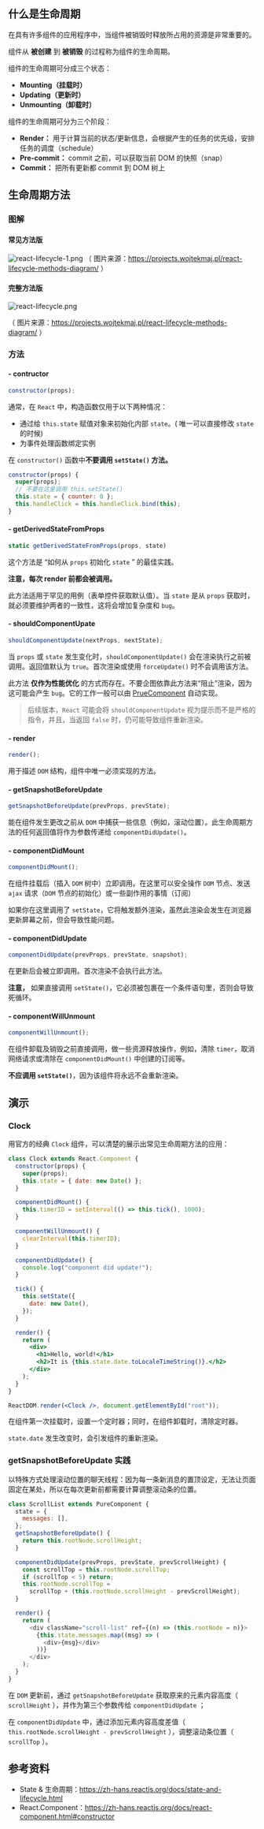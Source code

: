 ## 什么是生命周期

在具有许多组件的应用程序中，当组件被销毁时释放所占用的资源是非常重要的。

组件从 **被创建** 到 **被销毁** 的过程称为组件的生命周期。

组件的生命周期可分成三个状态：

- **Mounting（挂载时）**
- **Updating（更新时）**
- **Unmounting（卸载时）**

组件的生命周期可分为三个阶段：

- **Render：** 用于计算当前的状态/更新信息，会根据产生的任务的优先级，安排任务的调度（schedule）
- **Pre-commit：** commit 之前，可以获取当前 DOM 的快照（snap）
- **Commit：** 把所有更新都 commit 到 DOM 树上

## 生命周期方法

### 图解

#### 常见方法版

![react-lifecycle-1.png](https://p3-juejin.byteimg.com/tos-cn-i-k3u1fbpfcp/f8e9a51a2a1d452fb519ef47aef42447~tplv-k3u1fbpfcp-watermark.image)
（ 图片来源：https://projects.wojtekmaj.pl/react-lifecycle-methods-diagram/ ）

#### 完整方法版

![react-lifecycle.png](https://p3-juejin.byteimg.com/tos-cn-i-k3u1fbpfcp/a8ee6dc5af7b48b697aa2ecd3dcffdd4~tplv-k3u1fbpfcp-watermark.image)

（ 图片来源：https://projects.wojtekmaj.pl/react-lifecycle-methods-diagram/ ）

### 方法

#### - contructor

```js
constructor(props);
```

通常，在 `React` 中，构造函数仅用于以下两种情况：

- 通过给 `this.state` 赋值对象来初始化内部 `state`。( 唯一可以直接修改 `state` 的时候)
- 为事件处理函数绑定实例

在 `constructor()` 函数中**不要调用 `setState()` 方法。**

```jsx
constructor(props) {
  super(props);
  // 不要在这里调用 this.setState()
  this.state = { counter: 0 };
  this.handleClick = this.handleClick.bind(this);
}
```

#### - getDerivedStateFromProps

```js
static getDerivedStateFromProps(props, state)
```

这个方法是 “如何从 `props` 初始化 `state` ” 的最佳实践。

**注意，每次 render 前都会被调用。**

此方法适用于罕见的用例（表单控件获取默认值）。当 `state` 是从 `props` 获取时，就必须要维护两者的一致性，这将会增加复杂度和 `bug`。

#### - shouldComponentUpate

```js
shouldComponentUpdate(nextProps, nextState);
```

当 `props` 或 `state` 发生变化时，`shouldComponentUpdate()` 会在渲染执行之前被调用。返回值默认为 `true`。首次渲染或使用 `forceUpdate()` 时不会调用该方法。

此方法 **仅作为性能优化** 的方式而存在。不要企图依靠此方法来“阻止”渲染，因为这可能会产生 `bug`。它的工作一般可以由 [PrueComponent](https://zh-hans.reactjs.org/docs/react-api.html#reactpurecomponent) 自动实现。

> 后续版本，`React` 可能会将 `shouldComponentUpdate` 视为提示而不是严格的指令，并且，当返回 `false` 时，仍可能导致组件重新渲染。

#### - render

```js
render();
```

用于描述 `DOM` 结构，组件中唯一必须实现的方法。

#### - getSnapshotBeforeUpdate

```js
getSnapshotBeforeUpdate(prevProps, prevState);
```

能在组件发生更改之前从 `DOM` 中捕获一些信息（例如，滚动位置）。此生命周期方法的任何返回值将作为参数传递给 `componentDidUpdate()`。

#### - componentDidMount

```js
componentDidMount();
```

在组件挂载后（插入 `DOM` 树中）立即调用。在这里可以安全操作 `DOM` 节点、发送`ajax` 请求（`DOM` 节点的初始化）或一些副作用的事情（订阅）

如果你在这里调用了 `setState`，它将触发额外渲染，虽然此渲染会发生在浏览器更新屏幕之前，但会导致性能问题。

#### - componentDidUpdate

```js
componentDidUpdate(prevProps, prevState, snapshot);
```

在更新后会被立即调用。首次渲染不会执行此方法。

**注意，** 如果直接调用 `setState()`，它必须被包裹在一个条件语句里，否则会导致死循环。

#### - componentWillUnmount

```js
componentWillUnmount();
```

在组件卸载及销毁之前直接调用，做一些资源释放操作，例如，清除 `timer`，取消网络请求或清除在 `componentDidMount()` 中创建的订阅等。

**不应调用 `setState()`**，因为该组件将永远不会重新渲染。

## 演示

### Clock

用官方的经典 `Clock` 组件，可以清楚的展示出常见生命周期方法的应用：

```jsx
class Clock extends React.Component {
  constructor(props) {
    super(props);
    this.state = { date: new Date() };
  }

  componentDidMount() {
    this.timerID = setInterval(() => this.tick(), 1000);
  }

  componentWillUnmount() {
    clearInterval(this.timerID);
  }

  componentDidUpdate() {
    console.log("component did update!");
  }

  tick() {
    this.setState({
      date: new Date(),
    });
  }

  render() {
    return (
      <div>
        <h1>Hello, world!</h1>
        <h2>It is {this.state.date.toLocaleTimeString()}.</h2>
      </div>
    );
  }
}

ReactDOM.render(<Clock />, document.getElementById("root"));
```

在组件第一次挂载时，设置一个定时器；同时，在组件卸载时，清除定时器。

`state.date` 发生改变时，会引发组件的重新渲染。

### getSnapshotBeforeUpdate 实践

以特殊方式处理滚动位置的聊天线程：因为每一条新消息的置顶设定，无法让页面固定在某处，所以在每次更新前都需要计算调整滚动条的位置。

```js
class ScrollList extends PureComponent {
  state = {
    messages: [],
  };
  getSnapshotBeforeUpdate() {
    return this.rootNode.scrollHeight;
  }

  componentDidUpdate(prevProps, prevState, prevScrollHeight) {
    const scrollTop = this.rootNode.scrollTop;
    if (scrollTop < 5) return;
    this.rootNode.scrollTop =
      scrollTop + (this.rootNode.scrollHeight - prevScrollHeight);
  }

  render() {
    return (
      <div className="scroll-list" ref={(n) => (this.rootNode = n)}>
        {this.state.messages.map((msg) => (
          <div>{msg}</div>
        ))}
      </div>
    );
  }
}
```

在 `DOM` 更新前，通过 `getSnapshotBeforeUpdate` 获取原来的元素内容高度（ `scrollHeight` ），并作为第三个参数传给 `componentDidUpdate` ；

在 `componentDidUpdate` 中，通过添加元素内容高度差值（ `this.rootNode.scrollHeight - prevScrollHeight` ），调整滚动条位置（ `scrollTop` ）。

## 参考资料

- State & 生命周期：https://zh-hans.reactjs.org/docs/state-and-lifecycle.html
- React.Component：https://zh-hans.reactjs.org/docs/react-component.html#constructor

